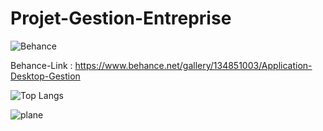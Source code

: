 # Projet-Gestion-Entreprise

![Behance](https://img.shields.io/badge/Behance-1769ff?style=for-the-badge&logo=behance&logoColor=white)

Behance-Link : https://www.behance.net/gallery/134851003/Application-Desktop-Gestion

![Top Langs](https://github-readme-stats.vercel.app/api/top-langs/?username=Hamzaelghazouani1/Projet-Gestion-Entreprise&layout=compact&theme=gotham)

![plane](https://user-images.githubusercontent.com/91982044/149402388-8e0eefef-b469-4254-a38e-fab236195426.PNG)
